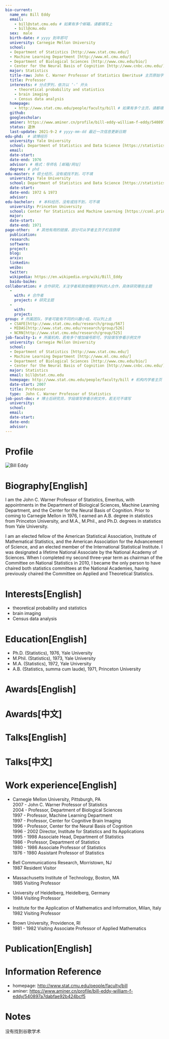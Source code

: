 ```yaml
---
bio-current:
  name_en: Bill Eddy
  email: 
    - bill@stat.cmu.edu # 如果有多个邮箱，请都填写上
    - bill@cmu.edu
  sex:  male
  birth-date: # yyyy 到年即可
  university: Carnegie Mellon University 
  school: 
  - Department of Statistics [http://www.stat.cmu.edu/]  
  - Machine Learning Department [http://www.ml.cmu.edu/]  
  - Department of Biological Sciences [http://www.cmu.edu/bio/]
  - Center for the Neural Basis of Cognition [http://www.cnbc.cmu.edu/] # 格式：学院名称[学院官网链接]
  major: Statistics
  title-raw: John C. Warner Professor of Statistics Emeritus# 主页原始字符串
  title: Professor
  interests: # 分点罗列，依次以 ‘-’ 开头
    - theoretical probability and statistics
    - brain imaging
    - Census data analysis
  homepage: 
    - http://www.stat.cmu.edu/people/faculty/bill # 如果有多个主页，请都填写上
  github: 
  googlescholar:  
  aminer: https://www.aminer.cn/profile/bill-eddy-william-f-eddy/540897a7dabfae92b424bcf5 # 从这里查找 https://www.aminer.org/search/person
  status: 退休
  last-update: 2021-9-2 # yyyy-mm-dd 最近一次信息更新日期
edu-phd:  # 读博经历
  university: Yale University
  school: Department of Statistics and Data Science [https://statistics.yale.edu/]
  email: 
  date-start: 
  date-end: 1976  
  advisor: # 格式：导师名 [邮箱/网址]
  degree: # phd
edu-master: # 硕士经历，没有或找不到，可不填
  university: Yale University
  school: Department of Statistics and Data Science [https://statistics.yale.edu/]
  date-start: 
  date-end: 1972 & 1973
  advisor:
edu-bachelor:  # 本科经历，没有或找不到，可不填
  university: Princeton University
  school: Center for Statistics and Machine Learning [https://csml.princeton.edu/]
  major: 
  date-start: 
  date-end: 1971
page-other:   # 其他有用的链接，部分可从学者主页子栏目获得
  publication: 
  research: 
  software: 
  project: 
  blog: 
  arxiv: 
  linkedin: 
  weibo:
  twitter:
  wikipedia: https://en.wikipedia.org/wiki/Bill_Eddy
  baidu-baike:
collaboration: # 合作研究，关注学者和其他哪些学科的人合作，具体研究哪些主题
  - 
    with: # 合作者
    project: # 研究主题
  - 
    with: 
    project: 
group: # 所属团队，学者可能有不同的兴趣小组，可以列上去
  - CSAFE[http://www.stat.cmu.edu/research/group/567]
  - MIDAS[http://www.stat.cmu.edu/research/group/526]
  - NCRN[http://www.stat.cmu.edu/research/group/525]
job-faculty-1: # 所属机构，若有多个增加编号即可，字段填写参看示例文件
  university: Carnegie Mellon University 
  school: 
  - Department of Statistics [http://www.stat.cmu.edu/]  
  - Machine Learning Department [http://www.ml.cmu.edu/]  
  - Department of Biological Sciences [http://www.cmu.edu/bio/]
  - Center for the Neural Basis of Cognition [http://www.cnbc.cmu.edu/] # 格式：学院名称[学院官网链接]
  major: Statistics
  email: bill@stat.cmu.edu
  homepage: http://www.stat.cmu.edu/people/faculty/bill # 机构内学者主页
  date-start: 2007
  title: Professor
  type:  John C. Warner Professor of Statistics
job-post-doc: # 博士后研究员，字段填写参看示例文件，若无可不填写
  university: 
  school: 
  email: 
  date-start: 
  date-end: 
  advisor: 
---
```


# Profile

![Bill Eddy](http://www.stat.cmu.edu/sites/default/files/faculty_pictures/Bill_Eddy_Headshot.jpg)

# Biography[English]
I am the John C. Warner Professor of Statistics, Emeritus, with appointments in the Department of Biological Sciences, Machine Learning Department, and the Center for the Neural Basis of Cognition. Prior to coming to Carnegie Mellon in 1976, I earned an A.B. degree in statistics from Princeton University, and M.A., M.Phil., and Ph.D. degrees in statistics from Yale University.

I am an elected fellow of the American Statistical Association, Institute of Mathematical Statistics, and the American Association for the Advancement of Science, and an elected member of the International Statistical Institute. I was designated a lifetime National Associate by the National Academy of Sciences. When I completed my second three-year term as chairman of the Committee on National Statistics in 2010, I became the only person to have chaired both statistics committees at the National Academies, having previously chaired the Committee on Applied and Theoretical Statistics.


# Interests[English]
  - theoretical probability and statistics
  - brain imaging
  - Census data analysis

# Education[English]
  - Ph.D. (Statistics), 1976, Yale University  
  - M.Phil. (Statistics), 1973, Yale University  
  - M.A. (Statistics), 1972, Yale University  
  - A.B. (Statistics, summa cum laude), 1971, Princeton University

# Awards[English]

# Awards[中文]

# Talks[English]

# Talks[中文]

# Work experience[English]
  -  Carnegie Mellon University, Pittsburgh, PA  
2007 - John C. Warner Professor of Statistics  
2004 - Professor, Department of Biological Sciences  
1997 - Professor, Machine Learning Department  
1997 - Professor, Center for Cognitive Brain Imaging  
1996 - Professor, Center for the Neural Basis of Cognition  
1996 - 2002 Director, Institute for Statistics and Its Applications  
1995 - 1998 Associate Head, Department of Statistics  
1986 - Professor, Department of Statistics  
1980 - 1986 Associate Professor of Statistics  
1976 - 1980 Assistant Professor of Statistics  
  
  - Bell Communications Research, Morristown, NJ  
1987 Resident Visitor  
  
  - Massachusetts Institute of Technology, Boston, MA  
1985 Visiting Professor  
  
  - University of Heidelberg, Heidelberg, Germany  
1984 Visiting Professor  
  
  - Institute for the Application of Mathematics and Information, Milan, Italy  
1982 Visiting Professor  
  
  - Brown University, Providence, RI  
1981 - 1982 Visiting Associate Professor of Applied Mathematics

# Publication[English]


# Information Reference
  - homepage: http://www.stat.cmu.edu/people/faculty/bill
  - aminer: https://www.aminer.cn/profile/bill-eddy-william-f-eddy/540897a7dabfae92b424bcf5

# Notes
没有找到谷歌学术